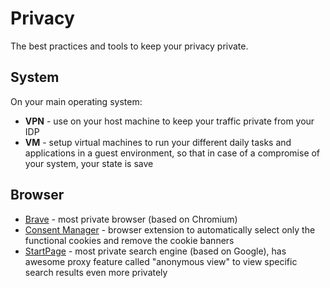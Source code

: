 # Privacy

The best practices and tools to keep your privacy private.

## System

On your main operating system:

- **VPN** - use on your host machine to keep your traffic private from your IDP
- **VM** - setup virtual machines to run your different daily tasks and applications in a guest environment, so that in case of a compromise of your system, your state is save

## Browser

- [Brave][1] - most private browser (based on Chromium)
- [Consent Manager][2] - browser extension to automatically select only the functional cookies and remove the cookie banners
- [StartPage][3] - most private search engine (based on Google), has awesome proxy feature called "anonymous view" to view specific search results even more privately

[1]: https://brave.com/
[2]: https://chrome.google.com/webstore/detail/consent-manager/gpkoajillfmlpnglbagpplnphadbfalh
[3]: https://startpage.com/
